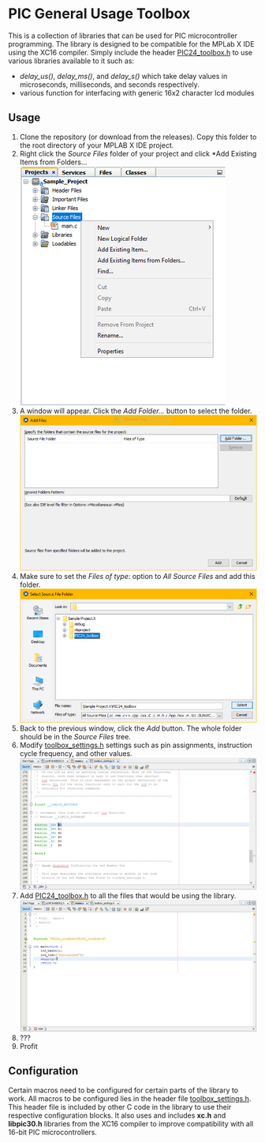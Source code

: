# PIC General Usage Toolbox

This is a collection of libraries that can be used for PIC microcontroller programming.
The library is designed to be compatible for the MPLab X IDE using the XC16 compiler.
Simply include the header [PIC24_toolbox.h](PIC24_toolbox.h) to use various libraries available to it such as:

- *delay_us()*, *delay_ms()*, and *delay_s()* which take delay values in microseconds, milliseconds, and seconds respectively.
- various function for interfacing with generic 16x2 character lcd modules

## Usage

1. Clone the repository (or download from the releases). Copy this folder to the root directory of your MPLAB X IDE project.
2. Right click the *Source Files* folder of your project and click *Add Existing Items from Folders...  
![Add from Folders...](images/guide_1.png)
3. A window will appear. Click the *Add Folder...* button to select the folder.  
![Add folder button](images/guide_2.png)
4. Make sure to set the *Files of type:* option to *All Source Files* and add this folder.  
![All source files](images/guide_3.png)
5. Back to the previous window, click the *Add* button. The whole folder should be in the *Source Files* tree.
6. Modify [toolbox_settings.h](utilities/toolbox_settings.h) settings such as pin assignments, instruction cycle frequency, and other values.  
![Modify toolbox settings](images/guide_4.png)
7. Add [PIC24_toolbox.h](PIC24_toolbox.h) to all the files that would be using the library.  
![Add and use](images/guide_5.png)
8. ???
9. Profit

## Configuration

Certain macros need to be configured for certain parts of the library to work.
All macros to be configured lies in the header file [toolbox_settings.h](utilities/toolbox_settings.h).
This header file is included by other C code in the library to use their respective configuration blocks.
It also uses and includes **xc.h** and **libpic30.h** libraries from the XC16 compiler to improve compatibility with all 16-bit PIC microcontrollers.

